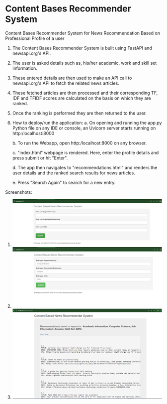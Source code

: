 # Content Bases Recommender System
Content Bases Recommender System for News Recommendation Based on Professional Profile of a user

1. The Content Bases Recommender System is built using FastAPI and newsapi.org's API. 

2. The user is asked details such as, his/her academic, work and skill set information.

3. These entered details are then used to make an API call to newsapi.org's API to fetch the related news articles.

4. These fetched articles are then processed and their corresponding TF, IDF and TFIDF scores are calculated on the basis on which they are ranked.

5. Once the ranking is performed they are then returned to the user.

6. How to deploy/run the application:
	a. On opening and running the app.py Python file on any IDE or console, an Uvicorn server starts running on http:/localhost:8000
	
	b. To run the Webapp, open http:/localhost:8000 on any browser.
	
	c. "index.html" webpage is rendered. Here, enter the profile details and press submit or hit "Enter".
	
	d. The app then navigates to "recommendations.html" and renders the user details and the ranked search results for news articles.
	
	e. Press "Search Again" to search for a new entry.
	

Screenshots:
1. ![Form for user input](https://raw.githubusercontent.com/abhijeetj100/Content-Based-Recommender-System/master/img.png)
2. ![Filled form](https://raw.githubusercontent.com/abhijeetj100/Content-Based-Recommender-System/master/img_1.png)
3. ![Results](https://raw.githubusercontent.com/abhijeetj100/Content-Based-Recommender-System/master/img_2.png)

